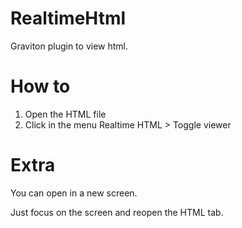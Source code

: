 # RealtimeHtml
Graviton plugin to view html.

# How to
1. Open the HTML file
2. Click in the menu Realtime HTML > Toggle viewer

# Extra
You can open in a new screen. 

Just focus on the screen and reopen the HTML tab.
